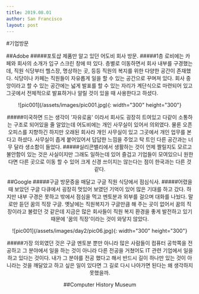 ```yaml
---
title: 2019.08.01
author: San Francisco
layout: post
---
```


#기업방문

##Adobe
#####포토샵 제품만 알고 있던 어도비 회사 방문.
#####1층 로비에는 카페와 회사의 소개가 입구 스크린 창에 떠 있다. 층별로 이동하면서 회사 내부를 구경했는데, 직원 식당부터 헬스장, 명상하는 곳, 등등 직원의 복지를 위한 다양한 공간이 존재했다. 식당이나 카페는 직원들이 자유롭게 일을 할 수 있는 공간으로 꾸며져 있다. 회사 중앙이라고 할 수 있는 공간에는 넓게 발표를 할 수 있는 자리가 계단식으로 마련되어 있고 그곳에서 전체적으로 발표하거나 알릴 것이 있을 때 사용한다고 하셨다.

<center>![pic001](/assets/images/pic001.jpg){: width="300" height="300"}<center>

#####미국하면 드는 생각이 '자유로움' 이라서 회사도 굉장히 트여있고 다같이 소통하는 구조로 되어있을 줄 알았는데 어도비에는 개인 사무실이 있어서 의외였다. 물론 오픈오피스를 지향하긴 하지만 오래된 회사라 개인 사무실이 있고 그곳에서 개인 업무를 본다고 하셨다. 사무실이 좁게 붙어있어서 답답한 느낌을 주었고 탁 트인 다른 공간과는 너무 달라 생소함이 들었다.
#####실리콘밸리에서 생활하는 것이 언제 짤릴지도 모르고 불안함이 있는 것은 사실이지만 그래도 일하는데 있어 즐겁고 기업들이 모여있으니 원한다면 다른 곳으로 이동 할 수 있어 크게 신경 쓰이지는 않는다는 점이 한국과는 다른 것 같다.

##Google
#####구글 방문증을 매달고 구글 직원 식당에서 점심식사. 
#####어렸을 때 보았던 구글 다큐에서 굉장히 멋있어 보였던 기억이 있어 많은 기대를 하고 갔다. 하지만 내부 구경은 못하고 밖에서 점심을 먹고 멘토분과 외부를 걸으며 대화를 나눴다. 말로만 듣던 꿈의 직장 구글. 옛날에는 직원복지가 구글만큼 해 주는 곳이 없어서 꿈의 직장이라고 불렀던 것 같은데 지금은 많은 회사들이 직원 복지 환경을 좋게 발전하고 있기 때문에 '꿈의 직장'이라는 것이 와닿지 않았다.

<center>![pic001](/assets/images/day2/pic06.jpg){: width="300" height="300"}<center>

#####가장 의외였던 것은 구글 멘토분 뿐만 아니라 많은 사람들이 컴퓨터 공학쪽을 전공하고 그 분야에서 일을 하는 것이 아니라 다른 전공을 거쳤어도 IT 관련 기업에서 일을 하고 있다는 것이다. 내가 그 분야를 전공 했다고 해서 반드시 길이 하나만 있는 것이 아니라는 것을 깨달았고 하고 싶은 일이 있다면 그 길로 다시 나아가면 된다는 왜 생각하지 못했을까. 



##Computer History Museum

